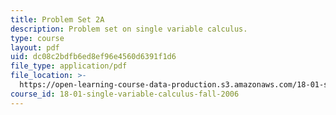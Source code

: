 ```yaml
---
title: Problem Set 2A
description: Problem set on single variable calculus.
type: course
layout: pdf
uid: dc08c2bdfb6ed8ef96e4560d6391f1d6
file_type: application/pdf
file_location: >-
  https://open-learning-course-data-production.s3.amazonaws.com/18-01-single-variable-calculus-fall-2006/dc08c2bdfb6ed8ef96e4560d6391f1d6_ps2a.pdf
course_id: 18-01-single-variable-calculus-fall-2006
---
```

